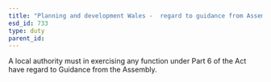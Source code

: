 ```yaml
---
title: "Planning and development Wales -  regard to guidance from Assembly"
esd_id: 733
type: duty
parent_id:  
---
```


A local authority must in exercising any function under Part 6 of the Act have regard to Guidance from the Assembly.

